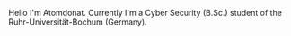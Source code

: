 Hello I'm Atomdonat.
Currently I'm a Cyber Security (B.Sc.) student of the Ruhr-Universität-Bochum (Germany).
